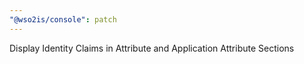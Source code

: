 ```yaml
---
"@wso2is/console": patch
---
```


Display Identity Claims in Attribute and Application Attribute Sections
